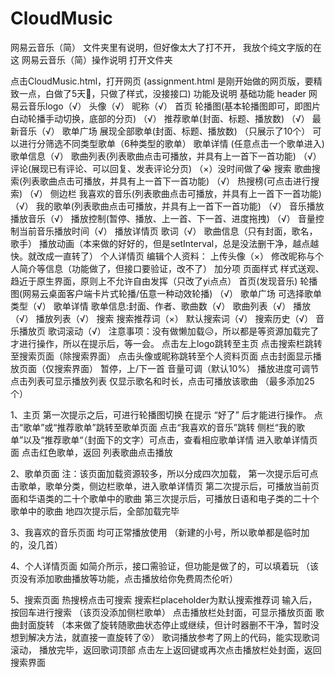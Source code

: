 # CloudMusic
网易云音乐（简）
文件夹里有说明，但好像太大了打不开，
我放个纯文字版的在这
网易云音乐（简）操作说明
打开文件夹
 
点击CloudMusic.html，打开网页
(assignment.html 是刚开始做的网页版，要精致一点，白做了5天🤡，只做了样式，没接接口)
功能及说明
基础功能
header
网易云音乐logo（√）
头像（√）
昵称（√）
首页
轮播图(基本轮播图即可，即图片白动轮播手动切换，底部的分页) （√）
推荐歌单(封面、标题、播放数) （√）
最新音乐（√）
歌单广场
展现全部歌单(封面、标题、播放数) （只展示了10个）
可以进行分筛选不同类型歌单（6种类型的歌单）
歌单详情 (任意点击一个歌单进入)
歌单信息（√）
歌曲列表(列表歌曲点击可播放，并具有上一首下一首功能) （√）
评论(展现已有评论、可以回复、发表评论分页) （×）没时间做了😭
搜索
歌曲搜索(列表歌曲点击可播放，并具有上一首下一首功能) （√）
热搜榜(可点击进行搜索) （√）
侧边栏
我喜欢的音乐(列表歌曲点击可播放，并具有上一首下一首功能) （√）
我的歌单(列表歌曲点击可播放，并具有上一首下一首功能) （√）
音乐播放
播放音乐（√）
播放控制(暂停、播放、上一首、下一首、进度拖拽) （√）
音量控制当前音乐播放时间（√）
播放详情页
歌词（√）
歌曲信息（只有封面，歌名，歌手）
播放动画（本来做的好好的，但是setInterval，总是没法删干净，越点越快。就改成一直转了）
个人详情页
编辑个人资料：
上传头像（×）
修改昵称与个人简介等信息（功能做了，但接口要验证，改不了）
加分项
页面样式
样式送观、趋近于原生界面，原则上不允许自由发挥（只改了yi点点）
首页(发现音乐)
轮播图(网易云桌面客户端卡片式轮播/伍意一种动效轮播) （√）
歌单广场
可选择歌单类型（√）
歌单详情
歌单信息:封面、作者、歌曲数（√）
歌曲列表（√）
播放（√）
播放列表（√）
搜索
搜索推荐词（×）
默认搜索词（√）
搜索历史（√）
音乐播放页
歌词滚动（√）
注意事项：没有做懒加载😥，所以都是等资源加载完了才进行操作，所以在提示后，等一会。
点击左上logo跳转至主页
点击搜索栏跳转至搜索页面（除搜索界面）
点击头像或昵称跳转至个人资料页面
点击封面显示播放页面（仅搜索界面）
暂停，上/下一首
音量可调（默认10%）
播放进度可调节
点击列表可显示播放列表
仅显示歌名和时长，点击可播放该歌曲
（最多添加25个）

1、主页
	第一次提示之后，可进行轮播图切换
在提示 “好了” 后才能进行操作。
点击“歌单”或“推荐歌单”跳转至歌单页面
点击“我喜欢的音乐”跳转
侧栏“我的歌单”以及“推荐歌单“（封面下的文字）可点击，查看相应歌单详情
进入歌单详情页面
点击红色歌单，返回
列表歌曲点击播放

2、歌单页面
注：该页面加载资源较多，所以分成四次加载，
第一次提示后可点击歌单，歌单分类，侧边栏歌单，进入歌单详情页
第二次提示后，可播放当前页面和华语类的二十个歌单中的歌曲
第三次提示后，可播放日语和电子类的二十个歌单中的歌曲
地四次提示后，全部加载完毕

3、我喜欢的音乐页面
均可正常播放使用
（新建的小号，所以歌单都是临时加的，没几首）

4、个人详情页面
如简介所示，接口需验证，但功能是做了的，可以填着玩
（该页没有添加歌曲播放等功能，点击播放给你免费周杰伦听）
 
5、搜索页面
热搜榜点击可搜索
搜索栏placeholder为默认搜索推荐词
输入后，按回车进行搜索
（该页没添加侧栏歌单）
点击播放栏处封面，可显示播放页面
歌曲封面旋转
（本来做了旋转随歌曲状态停止或继续，但计时器删不干净，暂时没想到解决方法，就直接一直旋转了😵）
歌词播放参考了网上的代码，能实现歌词滚动，
播放完毕，返回歌词顶部
点击左上返回键或再次点击播放栏处封面，返回搜索界面
 


